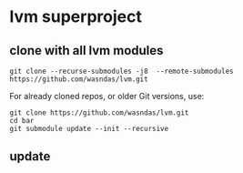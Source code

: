 # lvm superproject

## clone with all lvm modules

    git clone --recurse-submodules -j8  --remote-submodules https://github.com/wasndas/lvm.git
    
For already cloned repos, or older Git versions, use:

    git clone https://github.com/wasndas/lvm.git
    cd bar
    git submodule update --init --recursive
    
## update 

    

